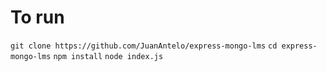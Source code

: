 # To run

```git clone https://github.com/JuanAntelo/express-mongo-lms```
```cd express-mongo-lms```
```npm install```
```node index.js```
